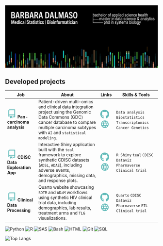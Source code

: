 ![Unknown](https://raw.githubusercontent.com/barbaradalmaso/barbaradalmaso/refs/heads/main/header-up-2.jpg)

## Developed projects
| Job | About | Links | Skills & Tools
| -----------| ------- | ----- | ------------- |
| [![repoicon](repo-icon.svg)](https://github.com/barbaradalmaso/PTAFR-carcinoma-analysis) **Pan-carcinoma analysis** |Patient-driven multi-omics and clinical data integration project using the Genomic Data Commons (GDC) cancer database to compare multiple carcinoma subtypes with `AI` and `statistical modeling`. | [![giticon](github-icon.svg)](https://github.com/barbaradalmaso/PTAFR-carcinoma-analysis) [![webicon](web-icon.svg)](https://www.sciencedirect.com/science/article/pii/S0014482725002435) | `Data analysis` `Biostatistics` `Transcriptomics` `Cancer Genetics` |
| [![repoicon](repo-icon.svg)](https://github.com/barbaradalmaso/cdisc-teal) **CDISC Data Exploration App** | Interactive Shiny application built with the `teal` framework to explore synthetic CDISC datasets (`ADSL`, `ADAE`), including adverse events, demographics, missing data, and response plots. | [![giticon](github-icon.svg)](https://github.com/barbaradalmaso/cdisc-teal) [![webicon](web-icon.svg)](https://bdalmaso.shinyapps.io/cdisc-teal/) | `R Shiny` `teal` `CDISC` `Dataviz` `Pharmaverse` `Clinical trial`|
| [![repoicon](repo-icon.svg)](https://github.com/barbaradalmaso/clinical-data-processing) **Clinical Data Processing** | Quarto website showcasing `SDTM` and `ADaM` workflows using synthetic HIV clinical trial data, including demographics, lab results, treatment arms and `TLG` visualizations. | [![giticon](github-icon.svg)](https://github.com/barbaradalmaso/clinical-data-processing) [![webicon](web-icon.svg)](https://barbaradalmaso.github.io/clinical-data-processing/) | `Quarto` `CDISC` `Dataviz` `Pharmaverse` `ETL` `Clinical trial`|

![Python](https://img.shields.io/badge/-Python-2C3038?&logo=python&logoColor=F28C38)
![R](https://img.shields.io/badge/-R-2C3038?&logo=R&logoColor=F28C38)
![SAS](https://img.shields.io/badge/-SAS-2C3038?&logo=sqlite&logoColor=F28C38)
![Bash](https://img.shields.io/badge/-Bash-2C3038?&logo=linux&logoColor=F28C38)
![HTML](https://img.shields.io/badge/-HTML-2C3038?&logo=html5&logoColor=F28C38)
![Git](https://img.shields.io/badge/-Git-2C3038?&logo=git&logoColor=F28C38)
![SQL](https://img.shields.io/badge/-SQL-2C3038?&logo=sqlite&logoColor=F28C38)


![Top Langs](https://github-readme-stats.vercel.app/api/top-langs/?username=barbaradalmaso&layout=compact&hide_rank=true&show_icons=true&text_bold=false&bg_color=2C3038&icon_color=F28C38&title_color=cdd9e5&text_color=cdd9e5&border_color=3d444d)
